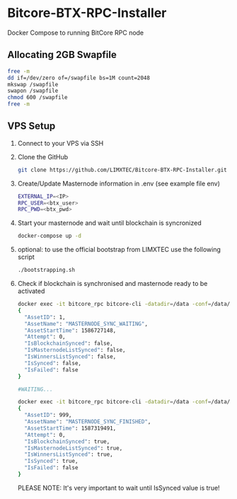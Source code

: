 # Bitcore-BTX-RPC-Installer
Docker Compose to running BitCore RPC node

## Allocating 2GB Swapfile
```sh
free -m
dd if=/dev/zero of=/swapfile bs=1M count=2048
mkswap /swapfile
swapon /swapfile
chmod 600 /swapfile
free -m
```

## VPS Setup

1. Connect to your VPS via SSH 

2. Clone the GitHub

    ```sh
    git clone https://github.com/LIMXTEC/Bitcore-BTX-RPC-Installer.git
    ```

3. Create/Update Masternode information in .env (see example file env)

    ```sh
    EXTERNAL_IP=<IP>
    RPC_USER=<btx_user>
    RPC_PWD=<btx_pwd>
    ```

4. Start your masternode and wait until blockchain is syncronized

    ```sh
    docker-compose up -d
    ```
5. optional: to use the official bootstrap from LIMXTEC use the following script

    ```sh
    ./bootstrapping.sh
    ```

6. Check if blockchain is synchronised and masternode ready to be activated

    ```sh
    docker exec -it bitcore_rpc bitcore-cli -datadir=/data -conf=/data/bitcore.conf -rpcconnect=172.21.0.11 -rpcuser=btx_user -rpcpassword=btx_pwd -rpcport=8556 mnsync status
    {
      "AssetID": 1,
      "AssetName": "MASTERNODE_SYNC_WAITING",
      "AssetStartTime": 1586727148,
      "Attempt": 0,
      "IsBlockchainSynced": false,
      "IsMasternodeListSynced": false,
      "IsWinnersListSynced": false,
      "IsSynced": false,
      "IsFailed": false
    }

    #WAITING...
    
    docker exec -it bitcore_rpc bitcore-cli -datadir=/data -conf=/data/bitcore.conf -rpcconnect=172.21.0.11 -rpcuser=btx_user -rpcpassword=btx_pwd -rpcport=8556 mnsync status
    {
      "AssetID": 999,
      "AssetName": "MASTERNODE_SYNC_FINISHED",
      "AssetStartTime": 1587319491,
      "Attempt": 0,
      "IsBlockchainSynced": true,
      "IsMasternodeListSynced": true,
      "IsWinnersListSynced": true,
      "IsSynced": true,
      "IsFailed": false
    }
    ```

    PLEASE NOTE: It's very important to wait until IsSynced value is true!

